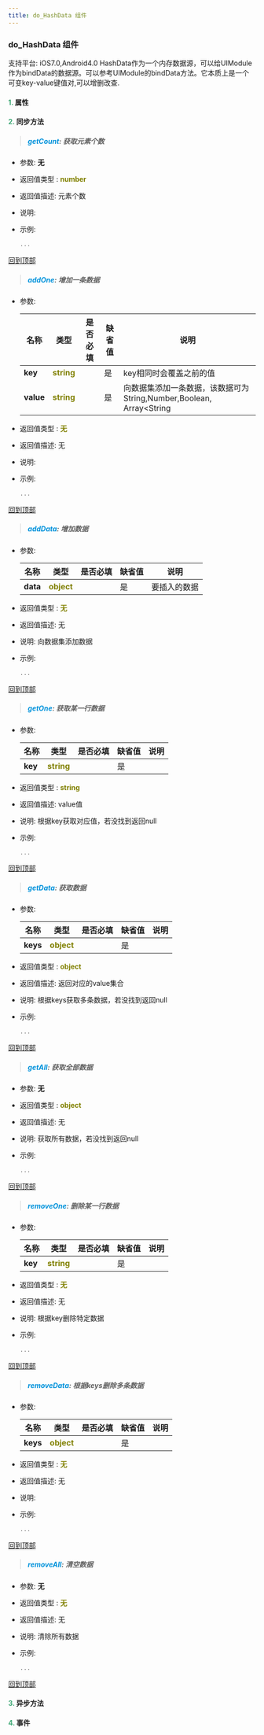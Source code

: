 ```yaml
---
title: do_HashData 组件
---
```


### do_HashData 组件

 支持平台: iOS7.0,Android4.0
 HashData作为一个内存数据源，可以给UIModule作为bindData的数据源。可以参考UIModule的bindData方法。它本质上是一个可变key-value键值对,可以增删改查.

#### <font color ='#40A977'>**1.**</font> 属性

#### <font color ='#40A977'>**2.**</font> 同步方法

>##### <font color ='#0092db'>**getCount**</font>: 获取元素个数

- 参数: **无**
- 返回值类型 : <font color ='#808000'>**number**</font>
- 返回值描述: 元素个数
- 说明: 
- 示例:

  ```javascript
  ...

  ```

[回到顶部](#top)

>##### <font color ='#0092db'>**addOne**</font>: 增加一条数据

- 参数:

  名称 | 类型 |是否必填|缺省值|说明
  ---- |-------------  |--------------|--------|------
  **key** |<font color ='#808000'>**string**</font> |  | 是|key相同时会覆盖之前的值
  **value** |<font color ='#808000'>**string**</font> |  | 是|向数据集添加一条数据，该数据可为String,Number,Boolean, Array<String|Number|Boolean>, Object<String|Number|Boolean>.(能够被JSON.stringify序列化的类型)
- 返回值类型 : <font color ='#808000'>**无**</font>
- 返回值描述: 无
- 说明: 
- 示例:

  ```javascript
  ...

  ```

[回到顶部](#top)

>##### <font color ='#0092db'>**addData**</font>: 增加数据

- 参数:

  名称 | 类型 |是否必填|缺省值|说明
  ---- |-------------  |--------------|--------|------
  **data** |<font color ='#808000'>**object**</font> |  | 是|要插入的数据
- 返回值类型 : <font color ='#808000'>**无**</font>
- 返回值描述: 无
- 说明: 向数据集添加数据
- 示例:

  ```javascript
  ...

  ```

[回到顶部](#top)

>##### <font color ='#0092db'>**getOne**</font>: 获取某一行数据

- 参数:

  名称 | 类型 |是否必填|缺省值|说明
  ---- |-------------  |--------------|--------|------
  **key** |<font color ='#808000'>**string**</font> |  | 是|
- 返回值类型 : <font color ='#808000'>**string**</font>
- 返回值描述: value值
- 说明: 根据key获取对应值，若没找到返回null
- 示例:

  ```javascript
  ...

  ```

[回到顶部](#top)

>##### <font color ='#0092db'>**getData**</font>: 获取数据

- 参数:

  名称 | 类型 |是否必填|缺省值|说明
  ---- |-------------  |--------------|--------|------
  **keys** |<font color ='#808000'>**object**</font> |  | 是|
- 返回值类型 : <font color ='#808000'>**object**</font>
- 返回值描述: 返回对应的value集合
- 说明: 根据keys获取多条数据，若没找到返回null
- 示例:

  ```javascript
  ...

  ```

[回到顶部](#top)

>##### <font color ='#0092db'>**getAll**</font>: 获取全部数据

- 参数: **无**
- 返回值类型 : <font color ='#808000'>**object**</font>
- 返回值描述: 无
- 说明: 获取所有数据，若没找到返回null
- 示例:

  ```javascript
  ...

  ```

[回到顶部](#top)

>##### <font color ='#0092db'>**removeOne**</font>: 删除某一行数据

- 参数:

  名称 | 类型 |是否必填|缺省值|说明
  ---- |-------------  |--------------|--------|------
  **key** |<font color ='#808000'>**string**</font> |  | 是|
- 返回值类型 : <font color ='#808000'>**无**</font>
- 返回值描述: 无
- 说明: 根据key删除特定数据
- 示例:

  ```javascript
  ...

  ```

[回到顶部](#top)

>##### <font color ='#0092db'>**removeData**</font>: 根据keys删除多条数据

- 参数:

  名称 | 类型 |是否必填|缺省值|说明
  ---- |-------------  |--------------|--------|------
  **keys** |<font color ='#808000'>**object**</font> |  | 是|
- 返回值类型 : <font color ='#808000'>**无**</font>
- 返回值描述: 无
- 说明: 
- 示例:

  ```javascript
  ...

  ```

[回到顶部](#top)

>##### <font color ='#0092db'>**removeAll**</font>: 清空数据

- 参数: **无**
- 返回值类型 : <font color ='#808000'>**无**</font>
- 返回值描述: 无
- 说明: 清除所有数据
- 示例:

  ```javascript
  ...

  ```

[回到顶部](#top)

#### <font color ='#40A977'>**3.**</font> 异步方法


#### <font color ='#40A977'>**4.**</font> 事件


